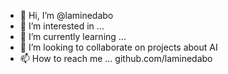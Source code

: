 - 👋 Hi, I’m @laminedabo
- 👀 I’m interested in ...
- 🌱 I’m currently learning ...
- 💞️ I’m looking to collaborate on projects about AI
- 📫 How to reach me ... github.com/laminedabo

<!---
laminedabo/laminedabo is a ✨ special ✨ repository because its `README.md` (this file) appears on your GitHub profile.
You can click the Preview link to take a look at your changes.
--->
